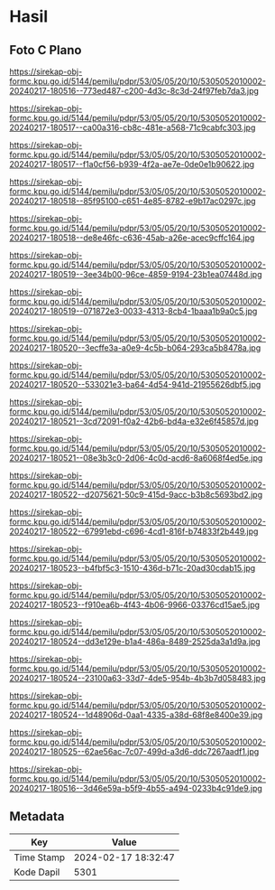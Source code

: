# Hasil

## Foto C Plano

https://sirekap-obj-formc.kpu.go.id/5144/pemilu/pdpr/53/05/05/20/10/5305052010002-20240217-180516--773ed487-c200-4d3c-8c3d-24f97feb7da3.jpg

https://sirekap-obj-formc.kpu.go.id/5144/pemilu/pdpr/53/05/05/20/10/5305052010002-20240217-180517--ca00a316-cb8c-481e-a568-71c9cabfc303.jpg

https://sirekap-obj-formc.kpu.go.id/5144/pemilu/pdpr/53/05/05/20/10/5305052010002-20240217-180517--f1a0cf56-b939-4f2a-ae7e-0de0e1b90622.jpg

https://sirekap-obj-formc.kpu.go.id/5144/pemilu/pdpr/53/05/05/20/10/5305052010002-20240217-180518--85f95100-c651-4e85-8782-e9b17ac0297c.jpg

https://sirekap-obj-formc.kpu.go.id/5144/pemilu/pdpr/53/05/05/20/10/5305052010002-20240217-180518--de8e46fc-c636-45ab-a26e-acec9cffc164.jpg

https://sirekap-obj-formc.kpu.go.id/5144/pemilu/pdpr/53/05/05/20/10/5305052010002-20240217-180519--3ee34b00-96ce-4859-9194-23b1ea07448d.jpg

https://sirekap-obj-formc.kpu.go.id/5144/pemilu/pdpr/53/05/05/20/10/5305052010002-20240217-180519--071872e3-0033-4313-8cb4-1baaa1b9a0c5.jpg

https://sirekap-obj-formc.kpu.go.id/5144/pemilu/pdpr/53/05/05/20/10/5305052010002-20240217-180520--3ecffe3a-a0e9-4c5b-b064-293ca5b8478a.jpg

https://sirekap-obj-formc.kpu.go.id/5144/pemilu/pdpr/53/05/05/20/10/5305052010002-20240217-180520--533021e3-ba64-4d54-941d-21955626dbf5.jpg

https://sirekap-obj-formc.kpu.go.id/5144/pemilu/pdpr/53/05/05/20/10/5305052010002-20240217-180521--3cd72091-f0a2-42b6-bd4a-e32e6f45857d.jpg

https://sirekap-obj-formc.kpu.go.id/5144/pemilu/pdpr/53/05/05/20/10/5305052010002-20240217-180521--08e3b3c0-2d06-4c0d-acd6-8a6068f4ed5e.jpg

https://sirekap-obj-formc.kpu.go.id/5144/pemilu/pdpr/53/05/05/20/10/5305052010002-20240217-180522--d2075621-50c9-415d-9acc-b3b8c5693bd2.jpg

https://sirekap-obj-formc.kpu.go.id/5144/pemilu/pdpr/53/05/05/20/10/5305052010002-20240217-180522--67991ebd-c696-4cd1-816f-b74833f2b449.jpg

https://sirekap-obj-formc.kpu.go.id/5144/pemilu/pdpr/53/05/05/20/10/5305052010002-20240217-180523--b4fbf5c3-1510-436d-b71c-20ad30cdab15.jpg

https://sirekap-obj-formc.kpu.go.id/5144/pemilu/pdpr/53/05/05/20/10/5305052010002-20240217-180523--f910ea6b-4f43-4b06-9966-03376cd15ae5.jpg

https://sirekap-obj-formc.kpu.go.id/5144/pemilu/pdpr/53/05/05/20/10/5305052010002-20240217-180524--dd3e129e-b1a4-486a-8489-2525da3a1d9a.jpg

https://sirekap-obj-formc.kpu.go.id/5144/pemilu/pdpr/53/05/05/20/10/5305052010002-20240217-180524--23100a63-33d7-4de5-954b-4b3b7d058483.jpg

https://sirekap-obj-formc.kpu.go.id/5144/pemilu/pdpr/53/05/05/20/10/5305052010002-20240217-180524--1d48906d-0aa1-4335-a38d-68f8e8400e39.jpg

https://sirekap-obj-formc.kpu.go.id/5144/pemilu/pdpr/53/05/05/20/10/5305052010002-20240217-180525--62ae56ac-7c07-499d-a3d6-ddc7267aadf1.jpg

https://sirekap-obj-formc.kpu.go.id/5144/pemilu/pdpr/53/05/05/20/10/5305052010002-20240217-180516--3d46e59a-b5f9-4b55-a494-0233b4c91de9.jpg


## Metadata

| Key        | Value               |
| ---------- | ------------------- |
| Time Stamp | 2024-02-17 18:32:47 |
| Kode Dapil | 5301                |



